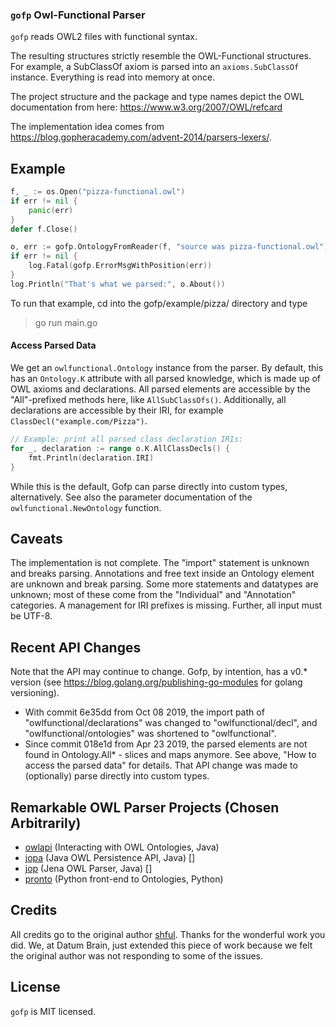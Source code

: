 ### `gofp` Owl-Functional Parser

`gofp` reads OWL2 files with functional syntax.

The resulting structures strictly resemble the OWL-Functional structures. For example, a SubClassOf axiom
is parsed into an `axioms.SubClassOf` instance. Everything is read into memory at once.

The project structure and the package and type names depict the OWL documentation from here: https://www.w3.org/2007/OWL/refcard

The implementation idea comes from https://blog.gopheracademy.com/advent-2014/parsers-lexers/.

## Example

```go
f, _ := os.Open("pizza-functional.owl")
if err != nil {
	panic(err)
}
defer f.Close()

o, err := gofp.OntologyFromReader(f, "source was pizza-functional.owl")
if err != nil {
	log.Fatal(gofp.ErrorMsgWithPosition(err))
}
log.Println("That's what we parsed:", o.About())
```

To run that example, cd into the gofp/example/pizza/ directory and type

> go run main.go

#### Access Parsed Data

We get an `owlfunctional.Ontology` instance from the parser. By default, this has an `Ontology.K` attribute with all parsed knowledge, which is made up of OWL axioms and declarations.
All parsed elements are accessible by the "All"-prefixed methods here, like `AllSubClassOfs()`. Additionally, all declarations are accessible by their IRI, for example `ClassDecl("example.com/Pizza")`.

```go
// Example: print all parsed class declaration IRIs:
for _, declaration := range o.K.AllClassDecls() {
	fmt.Println(declaration.IRI)
}
```

While this is the default, Gofp can parse directly into custom types, alternatively. See also the parameter documentation of the `owlfunctional.NewOntology` function.

## Caveats

The implementation is not complete. The "import" statement is unknown and breaks parsing.
Annotations and free text inside an Ontology element are unknown and break parsing.
Some more statements and datatypes are unknown; most of these come from the "Individual" and "Annotation" categories. A management for IRI prefixes is missing.
Further, all input must be UTF-8.

## Recent API Changes

Note that the API may continue to change. Gofp, by intention, has a v0.\* version (see https://blog.golang.org/publishing-go-modules for golang versioning).

- With commit 6e35dd from Oct 08 2019, the import path of "owlfunctional/declarations" was changed to "owlfunctional/decl", and "owlfunctional/ontologies" was shortened to "owlfunctional".
- Since commit 018e1d from Apr 23 2019, the parsed elements are not found in Ontology.All\* - slices and maps anymore. See above, "How to access the parsed data" for details. That API change was made to (optionally) parse directly into custom types.

## Remarkable OWL Parser Projects (Chosen Arbitrarily)

- [owlapi](https://github.com/owlcs/owlapi) (Interacting with OWL Ontologies, Java)
- [jopa](https://github.com/kbss-cvut/jopa) (Java OWL Persistence API, Java) []
- [jop](https://github.com/daveti/jop) (Jena OWL Parser, Java) []
- [pronto](https://github.com/althonos/pronto) (Python front-end to Ontologies, Python)

## Credits

All credits go to the original author [shful](https://github.com/shful). Thanks for the wonderful work you did. We, at Datum Brain, just extended this piece of work because we felt the original author was not responding to some of the issues.

## License

`gofp` is MIT licensed.
